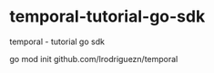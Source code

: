 # temporal-tutorial-go-sdk
temporal - tutorial go sdk

go mod init github.com/lrodriguezn/temporal

